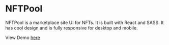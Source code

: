 # NFTPool

NFTPool is a marketplace site UI for NFTs. It is built with React and SASS. It has cool design and is fully responsive for desktop and mobile.

View Demo [here](https://nftpool.netlify.app/)
